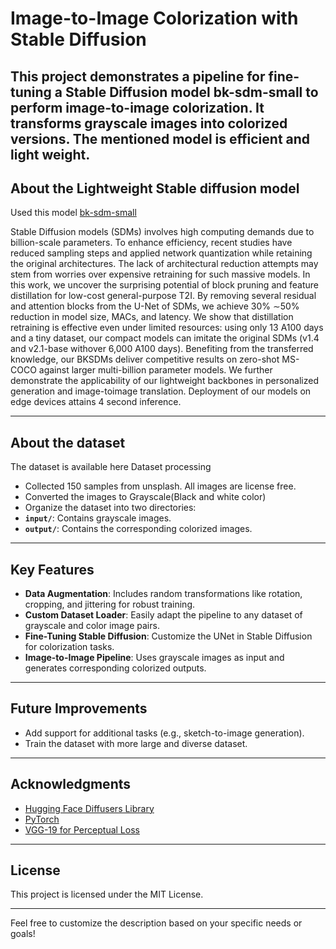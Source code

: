 # Image-to-Image Colorization with Stable Diffusion  

This project demonstrates a pipeline for fine-tuning a **Stable Diffusion** model bk-sdm-small to perform **image-to-image colorization**. It transforms grayscale images into colorized versions. The mentioned model is efficient and light weight. 
---
## About the Lightweight Stable diffusion model
Used this model [bk-sdm-small](https://huggingface.co/nota-ai/bk-sdm-small)

Stable Diffusion models (SDMs) involves high computing demands due to billion-scale parameters.
To enhance efficiency, recent studies have reduced sampling steps and
applied network quantization while retaining the original architectures.
The lack of architectural reduction attempts may stem from worries over
expensive retraining for such massive models. In this work, we uncover the
surprising potential of block pruning and feature distillation for low-cost
general-purpose T2I. By removing several residual and attention blocks
from the U-Net of SDMs, we achieve 30% ∼50% reduction in model size,
MACs, and latency. We show that distillation retraining is effective even
under limited resources: using only 13 A100 days and a tiny dataset, our
compact models can imitate the original SDMs (v1.4 and v2.1-base withover 6,000 A100 days).
Benefiting from the transferred knowledge, our BKSDMs deliver competitive results on zero-shot MS-COCO against larger multi-billion parameter models. 
We further demonstrate the applicability of our lightweight backbones in personalized generation and image-toimage translation. Deployment of our models on edge devices attains 4 second inference.

---
## About the dataset
The dataset is available here
Dataset processing
- Collected 150 samples from unsplash. All images are license free.
- Converted the images to Grayscale(Black and white color)
- Organize the dataset into two directories:  
- **`input/`**: Contains grayscale images.  
- **`output/`**: Contains the corresponding colorized images. 
---
## Key Features  
- **Data Augmentation**: Includes random transformations like rotation, cropping, and jittering for robust training.    
- **Custom Dataset Loader**: Easily adapt the pipeline to any dataset of grayscale and color image pairs.
- **Fine-Tuning Stable Diffusion**: Customize the UNet in Stable Diffusion for colorization tasks.
- **Image-to-Image Pipeline**: Uses grayscale images as input and generates corresponding colorized outputs.   
---

## Future Improvements  
- Add support for additional tasks (e.g., sketch-to-image generation).  
- Train the dataset with more large and diverse dataset.    
---
## Acknowledgments  
- [Hugging Face Diffusers Library](https://huggingface.co/docs/diffusers/)  
- [PyTorch](https://pytorch.org/)  
- [VGG-19 for Perceptual Loss](https://pytorch.org/vision/stable/models.html#torchvision.models.vgg19)

---

## License  
This project is licensed under the MIT License.  

---  
Feel free to customize the description based on your specific needs or goals!
